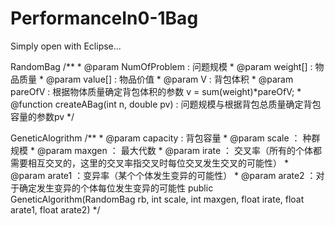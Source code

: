 # PerformanceIn0-1Bag

Simply open with Eclipse...

RandomBag
/**
    * @param NumOfProblem : 问题规模
		* @param weight[] : 物品质量
		* @param value[] : 物品价值
		* @param V :     背包体积
		* @param pareOfV : 根据物体质量确定背包体积的参数 v = sum(weight)*pareOfV;
    * @function createABag(int n, double pv) : 问题规模与根据背包总质量确定背包容量的参数pv
*/
    
GeneticAlogrithm
/**
	 * @param capacity : 背包容量
	 * @param scale ： 种群规模
	 * @param maxgen ： 最大代数
	 * @param irate ： 交叉率（所有的个体都需要相互交叉的，这里的交叉率指交叉时每位交叉发生交叉的可能性）
	 * @param arate1 ：变异率（某个个体发生变异的可能性）
	 * @param arate2 ：对于确定发生变异的个体每位发生变异的可能性
	public GeneticAlgorithm(RandomBag rb, int scale, int maxgen, float irate, float arate1, float arate2)
*/
  
